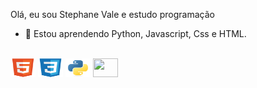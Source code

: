Olá, eu sou Stephane Vale e estudo programação


- 🌱 Estou aprendendo Python, Javascript, Css e HTML.
<div style="display: inline_block"><br>
  <img align="center" height="30" width="40" src="https://raw.githubusercontent.com/devicons/devicon/master/icons/html5/html5-original.svg"/>
  <img align="center"  height="30" width="40" src="https://raw.githubusercontent.com/devicons/devicon/master/icons/css3/css3-original.svg"/>
  <img align="center"  height="30" width="40" src="https://raw.githubusercontent.com/devicons/devicon/master/icons/python/python-original.svg"/>
   <img align="center" height="30" width="40" src="https://cdn.jsdelivr.net/gh/devicons/devicon/icons/javascript/javascript-original.svg"/>
